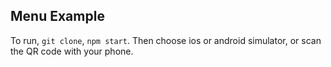 ## Menu Example

To run, `git clone`, `npm start`. Then choose ios or android simulator, or scan the QR code with your phone. 